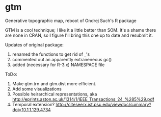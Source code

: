 gtm
===

Generative topographic map, reboot of Ondrej Such's R package

GTM is a cool technique; I like it a little better than SOM.
It's a shame there are none in CRAN, so I figure I'll bring this
one up to date and resubmit it.

Updates of original package: 
1) renamed the functions to get rid of _'s
2) commented out an apparently extraneneous gc()
3) added (necessary for R-3.x) NAMESPACE file

ToDo:
1) Make gtm.trn and gtm.dist more efficient. 
2) Add some visualizations
3) Possible heirarchical representations, aka
   http://eprints.aston.ac.uk/1314/1/IEEE_Transactions_24_%285%29.pdf
4) Temporal extension? 
   http://citeseerx.ist.psu.edu/viewdoc/summary?doi=10.1.1.129.4734